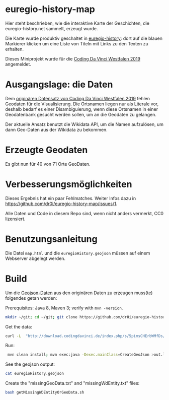 # euregio-history-map
Hier steht beschrieben, wie die interaktive Karte der Geschichten, die euregio-history.net sammelt, erzeugt wurde.


Die Karte wurde produktiv geschaltet in [euregio-history](https://euregio-history.net/): dort auf die blauen Markierer klicken um eine Liste von Titeln mit Links zu den Texten zu erhalten.

Dieses Miniprojekt wurde für die [Coding Da Vinci Westfalen 2019](https://codingdavinci.de/events/westfalen-ruhrgebiet/) angemeldet.

# Ausgangslage: die Daten
Dem [originären Datensatz von Coding Da Vinci Westfalen 2019](http://download.codingdavinci.de/index.php/s/5pimsCHErbWMfDs/download?path=%2F&files=content_export1567751077.csv)
 fehlen Geodaten für die Visualisierung. Die Ortsnamen liegen nur als Literale vor, deshalb bedarf es einer Disambiguierung, wenn diese Ortsnamen in einer
Geodatenbank gesucht werden sollen, um an die Geodaten zu gelangen.

Der aktuelle Ansatz benutzt die Wikidata API, um die Namen aufzulösen, um dann Geo-Daten aus der Wikidata zu bekommen.

# Erzeugte Geodaten
Es gibt nun für 40 von 71 Orte GeoDaten.

# Verbesserungsmöglichkeiten
Dieses Ergebnis hat ein paar Fehlmatches.
Weiter Infos dazu in https://github.com/dr0i/euregio-history-map/issues/1.

Alle Daten und Code in diesem Repo sind, wenn nicht anders vermerkt, CC0 lizensiert.

# Benutzungsanleitung

Die Datei `map.html` und die `euregioHistory.geojson` müssen auf einem Webserver abgelegt werden.

# Build
Um die [Geojson-Daten](https://github.com/dr0i/euregio-history-map/blob/master/euregioHistory.geojson) aus den originären Daten zu erzeugen muss(te) folgendes getan werden:

Prerequisites: Java 8, Maven 3; verify with `mvn -version`.

```bash
mkdir ~/git; cd ~/git; git clone https://github.com/dr0i/euregio-history-map.git; cd euregio-history-map
```
Get the data:
```bash
curl -L  "http://download.codingdavinci.de/index.php/s/5pimsCHErbWMfDs/download?path=%2F&files=content_export1567751077.csv" > content_export1567751077.csv
```
Run:
```bash
 mvn clean install; mvn exec:java -Dexec.mainClass=CreateGeoJson >out.log
```
See the geojson output:
```bash
cat euregioHistory.geojson
```
Create the "missingGeoData.txt" and "missingWdEntity.txt" files:
```bash
bash getMissingWDEntityOrGeoData.sh
```
